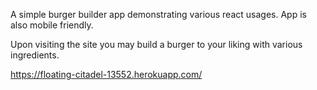 A simple burger builder app demonstrating various react usages. App is also mobile friendly.

Upon visiting the site you may build a burger to your liking with various ingredients.

https://floating-citadel-13552.herokuapp.com/
